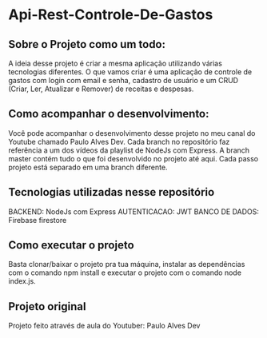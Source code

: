 # Api-Rest-Controle-De-Gastos


## Sobre o Projeto como um todo:
A ideia desse projeto é criar a mesma aplicação utilizando várias tecnologias diferentes. O que vamos criar é uma aplicação de controle de gastos com login com email e senha, cadastro de usuário e um CRUD (Criar, Ler, Atualizar e Remover) de receitas e despesas.

## Como acompanhar o desenvolvimento:
Você pode acompanhar o desenvolvimento desse projeto no meu canal do Youtube chamado Paulo Alves Dev. Cada branch no repositório faz referência a um dos vídeos da playlist de NodeJs com Express.
A branch master contém tudo o que foi desenvolvido no projeto até aqui. Cada passo projeto está separado em uma branch diferente.

## Tecnologias utilizadas nesse repositório
BACKEND: NodeJs com Express
AUTENTICACAO: JWT
BANCO DE DADOS: Firebase firestore

## Como executar o projeto
Basta clonar/baixar o projeto pra tua máquina, instalar as dependências com o comando npm install e executar o projeto com o comando node index.js.

## Projeto original 
Projeto feito através de aula do Youtuber: Paulo Alves Dev
